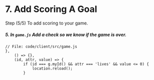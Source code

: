 # 7. Add Scoring A Goal

Step (5/5) To add scoring to your game. 

##### 5. In `game.js` Add a check so we know if the game is over.

```
// File: code/client/src/game.js
},
	() => {},
	(id, attr, value) => {
		if (id === g.myId() && attr === 'lives' && value <= 0) {
			location.reload();
		}
```